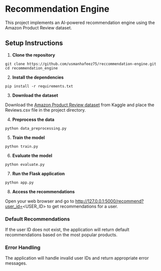 # Recommendation Engine

This project implements an AI-powered recommendation engine using the Amazon Product Review dataset.

## Setup Instructions

1. **Clone the repository**

```shell
git clone https://github.com/usmanhafeez75/reccommendation-engine.git
cd recommendation_engine
```
   
2. **Install the dependencies**

```shell
pip install -r requirements.txt
```

3. **Download the dataset**

Download the [Amazon Product Review dataset](https://www.kaggle.com/datasets/snap/amazon-fine-food-reviews) from Kaggle and place the Reviews.csv file in the project directory.

4. **Preprocess the data**


```shell
python data_preprocessing.py
```

5. **Train the model**

```shell
python train.py
```

6. **Evaluate the model**
```shell
python evaluate.py
```


7. **Run the Flask application**

```shell
python app.py
```

8. **Access the recommendations**

Open your web browser and go to http://127.0.0.1:5000/recommend?user_id=<USER_ID> to get recommendations for a user.

### Default Recommendations
If the user ID does not exist, the application will return default recommendations based on the most popular products.

### Error Handling
The application will handle invalid user IDs and return appropriate error messages.
